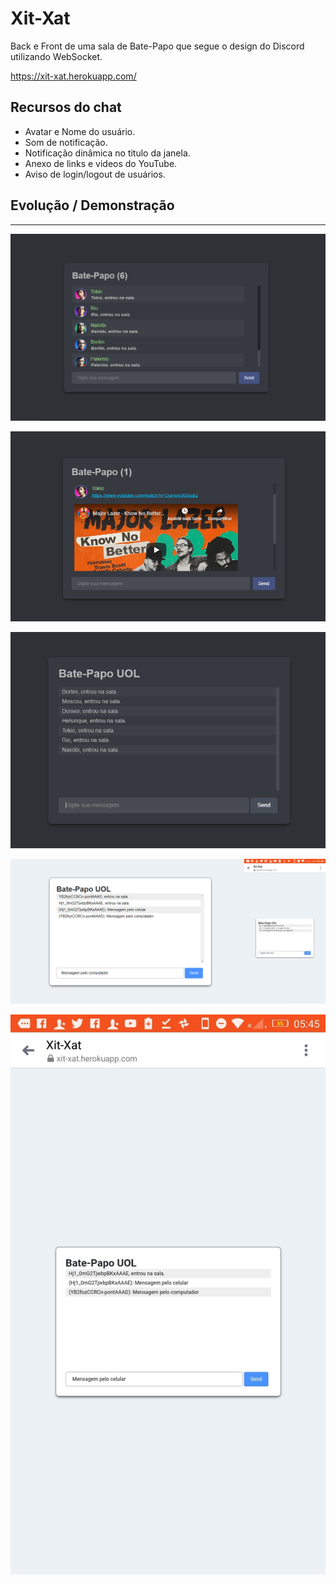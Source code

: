 # Xit-Xat
Back e Front de uma sala de Bate-Papo que segue o design do Discord utilizando WebSocket. 

  https://xit-xat.herokuapp.com/
 
## Recursos do chat

* Avatar e Nome do usuário.
* Som de notificação.
* Notificação dinâmica no titulo da janela.
* Anexo de links e videos do YouTube.
* Aviso de login/logout de usuários.

## Evolução / Demonstração
---

![image 4](./images/image04.png)

![image 5](./images/image05.png)

![image 3](./images/image03.png)

![image 1](./images/image01.png)

![image 2](./images/image02.png)

